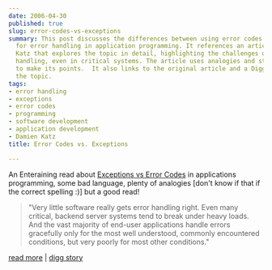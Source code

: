 ```yaml
---
date: 2006-04-30
published: true
slug: error-codes-vs-exceptions
summary: This post discusses the differences between using error codes and exceptions
  for error handling in application programming. It references an article by Damien
  Katz that explores the topic in detail, highlighting the challenges of proper error
  handling, even in critical systems. The article uses analogies and strong language
  to make its points.  It also links to the original article and a Digg story about
  the topic.
tags:
- error handling
- exceptions
- error codes
- programming
- software development
- application development
- Damien Katz
title: Error Codes vs. Exceptions

---
```

An Enteraining read about <a href="http://damienkatz.net/2006/04/error_code_vs_e.html"> Exceptions vs Error Codes</a> in applications programming, some bad language, plenty of analogies [don't know if that if the correct spelling :)] but a good read!<blockquote class="posterous_medium_quote">"Very little software really gets error handling right. Even many critical, backend server systems tend to break under heavy loads. And the vast majority of end-user applications handle errors gracefully only for the most well understood, commonly encountered conditions, but very poorly for most other conditions."</blockquote><p /><p /><a href="http://damienkatz.net/2006/04/error_code_vs_e.html">read more</a> | <a href="http://digg.com/software/Error_Codes_vs._Exceptions">digg story</a>

